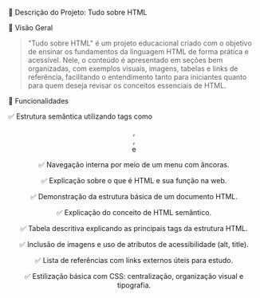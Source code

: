 📝 Descrição do Projeto: Tudo sobre HTML

📌 Visão Geral

> "Tudo sobre HTML" é um projeto educacional criado com o objetivo de ensinar os fundamentos da linguagem HTML de forma prática e acessível. Nele, o conteúdo é apresentado em seções bem organizadas, com exemplos visuais, imagens, tabelas e links de referência, facilitando o entendimento tanto para iniciantes quanto para quem deseja revisar os conceitos essenciais de HTML.


🎯 Funcionalidades

✅ Estrutura semântica utilizando tags como <header>, <main>, <section> e  <footer>

✅ Navegação interna por meio de um menu com âncoras.

✅ Explicação sobre o que é HTML e sua função na web.

✅ Demonstração da estrutura básica de um documento HTML.

✅ Explicação do conceito de HTML semântico.

✅ Tabela descritiva explicando as principais tags da estrutura HTML.

✅ Inclusão de imagens e uso de atributos de acessibilidade (alt, title).

✅ Lista de referências com links externos úteis para estudo.

✅ Estilização básica com CSS: centralização, organização visual e tipografia.
